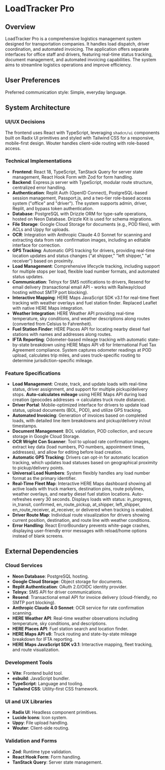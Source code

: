 # LoadTracker Pro

## Overview
LoadTracker Pro is a comprehensive logistics management system designed for transportation companies. It handles load dispatch, driver coordination, and automated invoicing. The application offers separate interfaces for office staff and drivers, featuring real-time status tracking, document management, and automated invoicing capabilities. The system aims to streamline logistics operations and improve efficiency.

## User Preferences
Preferred communication style: Simple, everyday language.

## System Architecture

### UI/UX Decisions
The frontend uses React with TypeScript, leveraging `shadcn/ui` components built on Radix UI primitives and styled with Tailwind CSS for a responsive, mobile-first design. Wouter handles client-side routing with role-based access.

### Technical Implementations
- **Frontend**: React 18, TypeScript, TanStack Query for server state management, React Hook Form with Zod for form handling.
- **Backend**: Express.js server with TypeScript, modular route structure, centralized error handling.
- **Authentication**: Replit Auth (OpenID Connect), PostgreSQL-based session management, Passport.js, and a two-tier role-based access system ("office" and "driver"). The system supports admin, driver, Replit, and bypass token authentication.
- **Database**: PostgreSQL with Drizzle ORM for type-safe operations, hosted on Neon Database. Drizzle Kit is used for schema migrations.
- **File Storage**: Google Cloud Storage for documents (e.g., POD files), with ACLs and Uppy for uploads.
- **OCR**: Integration with Anthropic Claude 4.0 Sonnet for scanning and extracting data from rate confirmation images, including an editable interface for correction.
- **GPS Tracking**: Automatic GPS tracking for drivers, providing real-time location updates and status changes ("at shipper," "left shipper," "at receiver") based on proximity.
- **Load Management**: Comprehensive lifecycle tracking, including support for multiple stops per load, flexible load number formats, and automated status updates.
- **Communication**: Telnyx for SMS notifications to drivers, Resend for email delivery (transactional email API - works with Railway/cloud hosting without SMTP port blocking).
- **Interactive Mapping**: HERE Maps JavaScript SDK v3.1 for real-time fleet tracking with weather overlays and fuel station finder. Replaced Leaflet with native HERE Maps integration.
- **Weather Integration**: HERE Weather API providing real-time temperature, sky conditions, and weather descriptions along routes (converted from Celsius to Fahrenheit).
- **Fuel Station Finder**: HERE Places API for locating nearby diesel fuel stations with names and addresses along routes.
- **IFTA Reporting**: Odometer-based mileage tracking with automatic state-by-state breakdown using HERE Maps API v8 for International Fuel Tax Agreement compliance. System captures odometer readings at POD upload, calculates trip miles, and uses truck-specific routing to determine jurisdiction-specific mileage.

### Feature Specifications
- **Load Management**: Create, track, and update loads with real-time status, driver assignment, and support for multiple pickup/delivery stops. **Auto-calculates mileage** using HERE Maps API during load creation (geocodes addresses → calculates truck route distance).
- **Driver Portal**: Mobile-optimized interface for drivers to update load status, upload documents (BOL, POD), and utilize GPS tracking.
- **Automated Invoicing**: Generation of invoices based on completed loads, with detailed line item breakdowns and pickup/delivery in/out timestamps.
- **Document Management**: BOL validation, POD collection, and secure storage in Google Cloud Storage.
- **OCR Wright Con Scanner**: Tool to upload rate confirmation images, extract key data (load numbers, PO numbers, appointment times, addresses), and allow for editing before load creation.
- **Automatic GPS Tracking**: Drivers can opt-in for automatic location tracking, which updates load statuses based on geographical proximity to pickup/delivery points.
- **Universal Load Numbers**: System flexibly handles any load number format as the primary identifier.
- **Real-Time Fleet Map**: Interactive HERE Maps dashboard showing all active loads with truck markers, destination pins, route polylines, weather overlays, and nearby diesel fuel station locations. Auto-refreshes every 30 seconds. Displays loads with status: in_progress, in_transit, confirmed, en_route_pickup, at_shipper, left_shipper, en_route_receiver, at_receiver, or delivered when tracking is enabled.
- **Driver Route Map**: Individual route visualization for drivers showing current position, destination, and route line with weather conditions.
- **Error Handling**: React ErrorBoundary prevents white-page crashes, displaying user-friendly error messages with reload/home options instead of blank screens.

## External Dependencies

### Cloud Services
- **Neon Database**: PostgreSQL hosting.
- **Google Cloud Storage**: Object storage for documents.
- **Replit Authentication**: OAuth 2.0/OIDC identity provider.
- **Telnyx**: SMS API for driver communications.
- **Resend**: Transactional email API for invoice delivery (cloud-friendly, no SMTP port blocking).
- **Anthropic Claude 4.0 Sonnet**: OCR service for rate confirmation scanning.
- **HERE Weather API**: Real-time weather observations including temperature, sky conditions, and descriptions.
- **HERE Places API**: Fuel station search and location finder.
- **HERE Maps API v8**: Truck routing and state-by-state mileage breakdown for IFTA reporting.
- **HERE Maps JavaScript SDK v3.1**: Interactive mapping, fleet tracking, and route visualization.

### Development Tools
- **Vite**: Frontend build tool.
- **esbuild**: JavaScript bundler.
- **TypeScript**: Language and tooling.
- **Tailwind CSS**: Utility-first CSS framework.

### UI and UX Libraries
- **Radix UI**: Headless component primitives.
- **Lucide Icons**: Icon system.
- **Uppy**: File upload handling.
- **Wouter**: Client-side routing.

### Validation and Forms
- **Zod**: Runtime type validation.
- **React Hook Form**: Form handling.
- **TanStack Query**: Server state management.